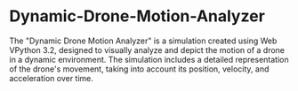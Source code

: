 # Dynamic-Drone-Motion-Analyzer
The "Dynamic Drone Motion Analyzer" is a simulation created using Web VPython 3.2, designed to visually analyze and depict the motion of a drone in a dynamic environment. The simulation includes a detailed representation of the drone's movement, taking into account its position, velocity, and acceleration over time.
